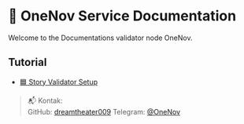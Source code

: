 # 🧱 OneNov Service Documentation

Welcome to the Documentations validator node OneNov.

## Tutorial

- [🟦 Story Validator Setup](#/service/story/story)

> 📬 Kontak:  
> GitHub: [dreamtheater009](https://github.com/dreamtheater009)
> Telegram: [@OneNov](https://t.me/onenov0209)
